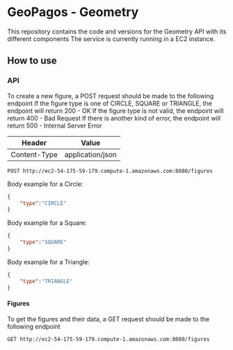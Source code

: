 # GeoPagos - Geometry
This repository contains the code and versions for the Geometry API with its different components
The service is currently running in a EC2 instance.

## How to use ##

### API ###

To create a new figure, a POST request should be made to the following endpoint 
If the figure type is one of CIRCLE, SQUARE or TRIANGLE, the endpoint will return 200 - OK
If the figure type is not valid, the endpoint will return 400 - Bad Request
If there is another kind of error, the endpoint will return 500 - Internal Server Error

Header       | Value
------------ | -------------
Content-Type | application/json

```
POST http://ec2-54-175-59-179.compute-1.amazonaws.com:8080/figures
```
Body example for a Circle:
```json
{
    "type":"CIRCLE"
}
```
Body example for a Square:
```json
{
    "type":"SQUARE"
}
```
Body example for a Triangle:
```json
{
    "type":"TRIANGLE"
}
```

#### Figures ####
To get the figures and their data, a GET request should be made to the following endpoint
```
GET http://ec2-54-175-59-179.compute-1.amazonaws.com:8080/figures
```


